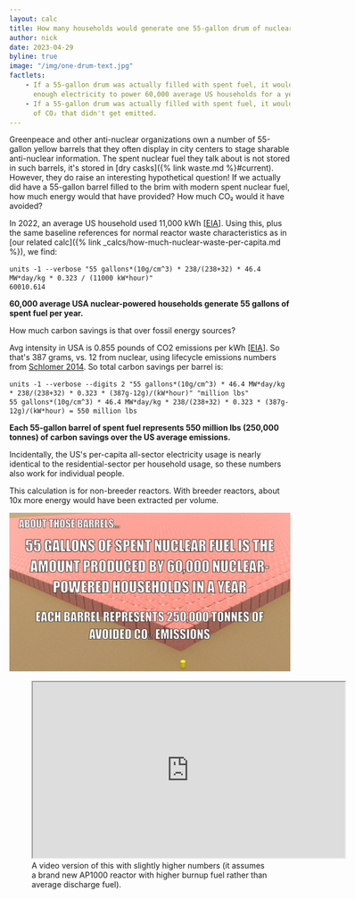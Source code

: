 ```yaml
---
layout: calc
title: How many households would generate one 55-gallon drum of nuclear waste?
author: nick
date: 2023-04-29
byline: true
image: "/img/one-drum-text.jpg"
factlets: 
    - If a 55-gallon drum was actually filled with spent fuel, it would have generated
      enough electricity to power 60,000 average US households for a year.
    - If a 55-gallon drum was actually filled with spent fuel, it would represent 55 million lbs
      of CO₂ that didn't get emitted.
---
```

<div class="row">
<div class="col-lg-8" markdown="1">

Greenpeace and other anti-nuclear organizations own a number of 55-gallon yellow
barrels that they often display in city centers to stage sharable anti-nuclear
information. The spent nuclear fuel they talk about is not stored in such
barrels, it's stored in [dry casks]({% link waste.md %}#current).
However, they do raise an interesting hypothetical question! If we actually did
have a 55-gallon barrel filled to the brim with modern spent nuclear fuel, how
much energy would that have provided? How much CO₂ would it have avoided?

In 2022, an average US household used 11,000 kWh
[[EIA](https://www.eia.gov/energyexplained/use-of-energy/electricity-use-in-homes.php)].
Using this, plus the same baseline references for normal reactor waste
characteristics as in [our related calc]({% link
_calcs/how-much-nuclear-waste-per-capita.md %}), we find:

    units -1 --verbose "55 gallons*(10g/cm^3) * 238/(238+32) * 46.4 MW*day/kg * 0.323 / (11000 kW*hour)"
    60010.614

**60,000 average USA nuclear-powered households generate 55 gallons of spent fuel per year.**

How much carbon savings is that over fossil energy sources?

Avg intensity in USA is 0.855 pounds of CO2 emissions per kWh [[EIA](https://www.eia.gov/tools/faqs/faq.php?id=74&t=11)].
So that's 387 grams, vs. 12 from nuclear, using lifecycle emissions numbers from [Schlomer
2014](https://www.ipcc.ch/site/assets/uploads/2018/02/ipcc_wg3_ar5_annex-iii.pdf).
So total carbon savings per barrel is:

    units -1 --verbose --digits 2 "55 gallons*(10g/cm^3) * 46.4 MW*day/kg * 238/(238+32) * 0.323 * (387g-12g)/(kW*hour)" "million lbs"
    55 gallons*(10g/cm^3) * 46.4 MW*day/kg * 238/(238+32) * 0.323 * (387g-12g)/(kW*hour) = 550 million lbs

**Each 55-gallon barrel of spent fuel represents 550 million lbs (250,000 tonnes) of carbon savings over the US average emissions.**

Incidentally, the US's per-capita all-sector electricity usage is nearly
identical to the residential-sector per household usage, so these
numbers also work for individual people.

This calculation is for non-breeder reactors. With breeder reactors, about 10x
more energy would have been extracted per volume.

</div>

<div class="col-lg-4">

<a href="/img/one-drum-text.jpg">
<img class="img-fluid rounded" src="/img/one-drum-text.jpg" 
{% imagesize /img/one-drum-text.jpg:props %}  
alt="A barrel in front of 60,000 houses"/></a>


<figure>
<iframe class="img-fluid" width="560" height="315" src="https://www.youtube.com/embed/u-VaS14Ls8U"
title="Barrel of waste video" allow="accelerometer; autoplay;
clipboard-write; encrypted-media; gyroscope; picture-in-picture; web-share"
allowfullscreen></iframe>
<figcaption markdown="1" class="figure-caption">A video version of this with
slightly higher numbers (it assumes a brand new AP1000 reactor with higher
burnup fuel rather than average discharge fuel).</figcaption>
</figure>

</div>
</div>